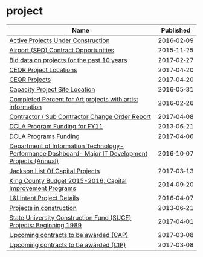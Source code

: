 # project

Name | Published
---- | ---------
[Active Projects Under Construction](../datasets/2xh6-psuq.md) | 2016&#x2011;02&#x2011;09
[Airport (SFO) Contract Opportunities](../datasets/hmh3-ff63.md) | 2015&#x2011;11&#x2011;25
[Bid data on projects for the past 10 years](../datasets/u8e9-ci8g.md) | 2017&#x2011;02&#x2011;27
[CEQR Project Locations](../datasets/did2-qzw3.md) | 2017&#x2011;04&#x2011;20
[CEQR Projects](../datasets/gezn-7mgk.md) | 2017&#x2011;04&#x2011;20
[Capacity Project Site Location](../datasets/tesz-9suw.md) | 2016&#x2011;05&#x2011;31
[Completed Percent for Art projects with artist information](../datasets/gzdv-qiga.md) | 2016&#x2011;02&#x2011;26
[Contractor / Sub Contractor Change Order Report](../datasets/gzvm-na49.md) | 2017&#x2011;04&#x2011;08
[DCLA Program Funding for FY11](../datasets/rskq-5bfv.md) | 2013&#x2011;06&#x2011;21
[DCLA Programs Funding](../datasets/y6fv-k6p7.md) | 2017&#x2011;04&#x2011;06
[Department of Information Technology- Performance Dashboard- Major IT Development Projects (Annual)](../datasets/4yyx-9z2j.md) | 2016&#x2011;10&#x2011;07
[Jackson List Of Capital Projects](../datasets/cay5-ipen.md) | 2017&#x2011;03&#x2011;13
[King County Budget 2015-2016, Capital Improvement Programs](../datasets/fkjb-2cay.md) | 2014&#x2011;09&#x2011;20
[L&I Intent Project Details](../datasets/t9je-9qwa.md) | 2016&#x2011;04&#x2011;07
[Projects in construction](../datasets/8586-3zfm.md) | 2013&#x2011;06&#x2011;21
[State University Construction Fund (SUCF) Projects: Beginning 1989](../datasets/7xmz-2ur8.md) | 2017&#x2011;04&#x2011;01
[Upcoming contracts to be awarded (CAP)](../datasets/6m3u-8rbh.md) | 2017&#x2011;03&#x2011;08
[Upcoming contracts to be awarded (CIP)](../datasets/tsak-vtv3.md) | 2017&#x2011;03&#x2011;08

